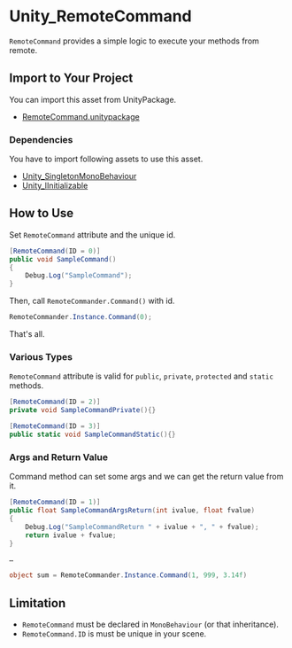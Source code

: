 # Unity_RemoteCommand

``RemoteCommand`` provides a simple logic to execute your methods from remote.

## Import to Your Project

You can import this asset from UnityPackage.

- [RemoteCommand.unitypackage](https://github.com/XJINE/Unity_RemoteCommand/blob/master/RemoteCommand.unitypackage)

### Dependencies

You have to import following assets to use this asset.

- [Unity_SingletonMonoBehaviour](https://github.com/XJINE/Unity_SingletonMonoBehaviour)
- [Unity_IInitializable](https://github.com/XJINE/Unity_IInitializable)

## How to Use

Set ``RemoteCommand`` attribute and the unique id.

```csharp
[RemoteCommand(ID = 0)]
public void SampleCommand()
{
    Debug.Log("SampleCommand");
}
```

Then, call ``RemoteCommander.Command()`` with id.

```csharp
RemoteCommander.Instance.Command(0);
```

That's all.

### Various Types

``RemoteCommand`` attribute is valid for ``public``, ``private``, ``protected`` and ``static`` methods.

```csharp
[RemoteCommand(ID = 2)]
private void SampleCommandPrivate(){}

[RemoteCommand(ID = 3)]
public static void SampleCommandStatic(){}
```

### Args and Return Value

Command method can set some args and we can get the return value from it.

```csharp
[RemoteCommand(ID = 1)]
public float SampleCommandArgsReturn(int ivalue, float fvalue)
{
    Debug.Log("SampleCommandReturn " + ivalue + ", " + fvalue);
    return ivalue + fvalue;
}

…

object sum = RemoteCommander.Instance.Command(1, 999, 3.14f)
```

## Limitation

- ``RemoteCommand`` must be declared in ``MonoBehaviour`` (or that inheritance).
- ``RemoteCommand.ID`` is must be unique in your scene.
